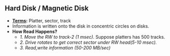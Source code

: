 ## Hard Disk / Magnetic Disk
- **[Terms](Terms):** Platter, sector, track
- Information is written onto the disk in concentric circles on disks.
- **How Read Happens?**
  - *1. Move the RW to track-2 (1 msec).* Suppose platters has 500 tracks.
  - *2. Drive rotates to get correct sector under RW head(5-10 msec).* 
  - *3. Read,write information (50-200 MB/sec)*
